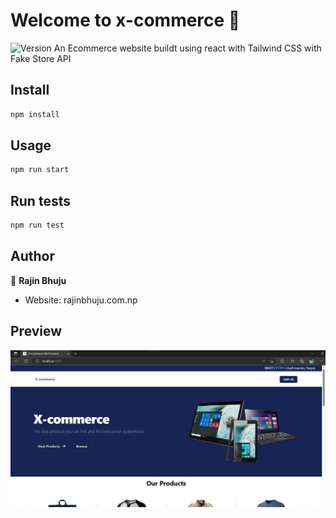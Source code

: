 # Welcome to x-commerce 👋
![Version](https://img.shields.io/badge/version-0.1.0-blue.svg?cacheSeconds=2592000)
An Ecommerce website buildt using react with Tailwind CSS with Fake Store API
## Install

```sh
npm install
```

## Usage

```sh
npm run start
```

## Run tests

```sh
npm run test
```

## Author

👤 **Rajin Bhuju**

* Website: rajinbhuju.com.np

## Preview
![image](/img11.jpg)
